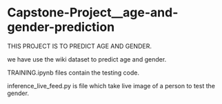 # Capstone-Project__age-and-gender-prediction

THIS PROJECT IS TO PREDICT AGE AND GENDER.

we have use the wiki dataset to predict age and gender.

TRAINING.ipynb files contain the testing code.


inference_live_feed.py  is file which  take live image of a person to test the gender.

